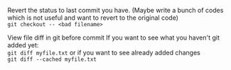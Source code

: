 Revert the status to last commit you have. (Maybe write a bunch of codes which is not useful and  want to revert to the original code)  
`git checkout -- <bad filename>`

View file diff in git before commit
If you want to see what you haven't git added yet:  
`git diff myfile.txt`
or if you want to see already added changes  
`git diff --cached myfile.txt`
